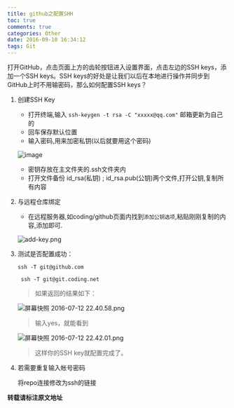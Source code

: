 ```yaml
---
title: github之配置SHH
toc: true
comments: true
categories: Other
date: 2016-09-10 16:34:12
tags: Git
---
```


打开GitHub，点击页面上方的齿轮按钮进入设置界面，点击左边的SSH keys，添加一个SSH keys。SSH keys的好处是让我们以后在本地进行操作并同步到GitHub上时不用输密码，那么如何配置SSH keys？
<!-- more -->

1. 创建SSH Key

    * 打开终端,输入 `ssh-keygen -t rsa -C "xxxxx@qq.com"` 邮箱更新为自己的
    * 回车保存默认位置
    * 输入密码,用来加密私钥(以后就要用这个密码)

    ![image](http://7xvowi.com1.z0.glb.clouddn.com/blog/sshKey.png)

    * 密钥存放在主文件夹的.ssh文件夹内
    * 打开文件备份 id_rsa(私钥) ; id_rsa.pub(公钥)两个文件,打开公钥,复制所有内容

2. 与远程仓库绑定

    * 在远程服务器,如coding/github页面内找到`添加公钥选项`,粘贴刚刚复制的内容,添加即可.

    ![add-key.png](http://ww3.sinaimg.cn/large/72f96cbagw1f5ri2y4lq6j20li0c1aam.jpg)

3. 测试是否配置成功：

    `ssh -T git@github.com`

    ` ssh -T git@git.coding.net`

    >如果返回的结果如下：

    ![屏幕快照 2016-07-12 22.40.58.png](http://ww2.sinaimg.cn/large/72f96cbagw1f5ri63qh0sj20gm01vwf5.jpg)

    >输入yes，就能看到

    ![屏幕快照 2016-07-12 22.42.01.png](http://ww3.sinaimg.cn/large/72f96cbagw1f5ri77dmgyj20j500raa8.jpg)

    >这样你的SSH key就配置完成了。

4. 若需要重复输入帐号密码

    将repo连接修改为ssh的链接

**转载请标注原文地址**                           

